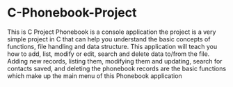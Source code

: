# C-Phonebook-Project
This is C Project Phonebook is a console application the project   is a very simple project in C that can help you understand the basic concepts of functions, file handling and data structure. This application will teach you how to add, list, modify or edit, search and delete data to/from the file.  Adding new records, listing them, modifying them and updating, search for contacts saved, and deleting the phonebook records are the basic functions which make up the main menu of this Phonebook application
